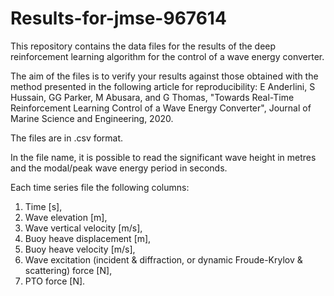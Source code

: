 # Results-for-jmse-967614
This repository contains the data files for the results of the deep reinforcement learning algorithm for the control of a wave energy converter.

The aim of the files is to verify your results against those obtained with the method presented in the following article for reproducibility:
E Anderlini, S Hussain, GG Parker, M Abusara, and G Thomas, "Towards Real-Time Reinforcement Learning Control of a Wave Energy Converter", Journal of Marine Science and Engineering, 2020. 

The files are in .csv format. 

In the file name, it is possible to read the significant wave height in metres and the modal/peak wave energy period in seconds.

Each time series file the following columns:
1. Time [s],
2. Wave elevation [m],
3. Wave vertical velocity [m/s],
4. Buoy heave displacement [m],
5. Buoy heave velocity [m/s],
6. Wave excitation (incident & diffraction, or dynamic Froude-Krylov & scattering) force [N],
7. PTO force [N].
